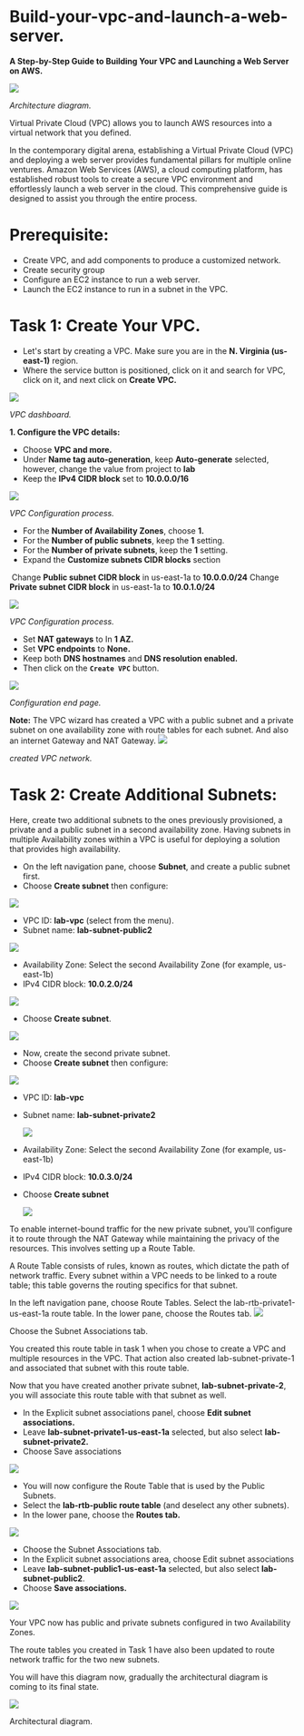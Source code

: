 # Build-your-vpc-and-launch-a-web-server.

**A Step-by-Step Guide to Building Your VPC and Launching a Web Server on AWS.**

![](diagram.jpeg)

*Architecture diagram.*

Virtual Private Cloud (VPC) allows you to launch AWS resources into a virtual network that you defined.

In the contemporary digital arena, establishing a Virtual Private Cloud (VPC) and deploying a web server provides fundamental pillars for multiple online ventures. Amazon Web Services (AWS), a cloud computing platform, has established robust tools to create a secure VPC environment and effortlessly launch a web server in the cloud. This comprehensive guide is designed to assist you through the entire process.

# Prerequisite:

- Create VPC, and add components to produce a customized network.
- Create security group
- Configure an EC2 instance to run a web server.
- Launch the EC2 instance to run in a subnet in the VPC.

# Task 1: Create Your VPC.

- Let's start by creating a VPC. Make sure you are in the **N. Virginia (us-east-1)** region.
- Where the service button is positioned, click on it and search for VPC, click on it, and next click on **Create VPC.**

![](vpc1.jpeg)

*VPC dashboard.*

**1. Configure the VPC details:**

- Choose **VPC and more.**
- Under **Name tag auto-generation**, keep **Auto-generate** selected, however, change the value from project to **lab**
- Keep the **IPv4 CIDR block** set to **10.0.0.0/16**

![](vpc2.jpeg)

*VPC Configuration process.*

- For the **Number of Availability Zones**, choose **1.**
- For the **Number of public subnets**, keep the **1** setting.
- For the **Number of private subnets**, keep the **1** setting.
- Expand the **Customize subnets CIDR blocks** section

 Change **Public subnet CIDR block** in us-east-1a to **10.0.0.0/24**
 Change **Private subnet CIDR block** in us-east-1a to **10.0.1.0/24**

![](vpc3.jpeg)

*VPC Configuration process.*

- Set **NAT gateways** to In **1 AZ.**
- Set **VPC endpoints** to **None.**
- Keep both **DNS hostnames** and **DNS resolution enabled.**
- Then click on the **`Create VPC`** button.

![](vpc4.jpeg)

*Configuration end page.*

**Note:** The VPC wizard has created a VPC with a public subnet and a private subnet on one availability zone with route tables for each subnet. And also an internet Gateway and NAT Gateway.
![](vpc5.png)

*created VPC network.*

# Task 2: Create Additional Subnets:

Here, create two additional subnets to the ones previously provisioned, a private and a public subnet in a second availability zone. 
Having subnets in multiple Availability zones within a VPC is useful for deploying a solution that provides high availability.

- On the left navigation pane, choose **Subnet**, and create a public subnet first.
- Choose **Create subnet** then configure:

 ![](subnet1.jpeg) 
  
- VPC ID: **lab-vpc** (select from the menu).
- Subnet name: **lab-subnet-public2**

![](subnet2.jpeg) 

- Availability Zone: Select the second Availability Zone (for example, us-east-1b)
- IPv4 CIDR block: **10.0.2.0/24**

![](subnet3.jpeg) 

- Choose **Create subnet**.

![](subnet4.jpeg) 

- Now, create the second private subnet.
- Choose **Create subnet** then configure:

![](subnet5.jpeg) 

- VPC ID: **lab-vpc**
- Subnet name: **lab-subnet-private2**

  ![](subnet6.jpeg)
  
- Availability Zone: Select the second Availability Zone (for example, us-east-1b)
- IPv4 CIDR block: **10.0.3.0/24**
- Choose **Create subnet**

  ![](subnet7.jpeg)

To enable internet-bound traffic for the new private subnet, you'll configure it to route through the NAT Gateway while maintaining the privacy of the resources. 
This involves setting up a Route Table.

A Route Table consists of rules, known as routes, which dictate the path of network traffic. Every subnet within a VPC needs to be linked to a route table; this table governs the routing specifics for that subnet.



In the left navigation pane, choose Route Tables.
Select the lab-rtb-private1-us-east-1a route table.
In the lower pane, choose the Routes tab.
![](routeT1.jpeg)

Choose the Subnet Associations tab.

You created this route table in task 1 when you chose to create a VPC and multiple resources in the VPC. 
That action also created lab-subnet-private-1 and associated that subnet with this route table.

Now that you have created another private subnet, **lab-subnet-private-2**, you will associate this route table with that subnet as well.
- In the Explicit subnet associations panel, choose **Edit subnet associations.**
- Leave **lab-subnet-private1-us-east-1a** selected, but also select **lab-subnet-private2.**
- Choose Save associations

![](routeT2.jpeg)

- You will now configure the Route Table that is used by the Public Subnets.
- Select the **lab-rtb-public route table** (and deselect any other subnets).
- In the lower pane, choose the **Routes tab.**

![](routeT3.jpeg)

- Choose the Subnet Associations tab.
- In the Explicit subnet associations area, choose Edit subnet associations
- Leave **lab-subnet-public1-us-east-1a** selected, but also select **lab-subnet-public2**.
- Choose **Save associations.**

![](routeT4.jpeg)

Your VPC now has public and private subnets configured in two Availability Zones. 

The route tables you created in Task 1 have also been updated to route network traffic for the two new subnets.

You will have this diagram now, gradually the architectural diagram is coming to its final state.


![](ARCHITECTURE.png)

Architectural diagram.
